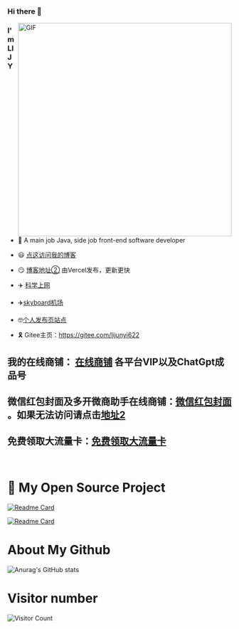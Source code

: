 ### Hi there 👋
<img align="right" top='60' alt="GIF" src="https://s3.bmp.ovh/imgs/2023/03/17/2311d950a4bba6fd.gif" width="480"/>

### I'm LI JY

<br/>

- 🍒 A main job Java, side job front-end software developer

- 😃 [点这访问我的博客](https://lijunyi.xyz)

- 😏 [博客地址②](https://github.lijunyi.xyz/) 由Vercel发布，更新更快

- ✈️ [科学上网](https://98kjc.vip/#/register?code=kd9SVuaZ)
- ✈️[skyboard机场](https://skyboard.top/#/?code=MAHouEcA)
  
- 🤓[个人发布页站点](https://ajjs.lijunyi.xyz/)

- 🎗️ Gitee主页：https://gitee.com/lijunyi622
  
## 我的在线商铺： [在线商铺](https://agood.huoyuan.xyz/a/b/c/) 各平台VIP以及ChatGpt成品号

## 微信红包封面及多开微商助手在线商铺：[微信红包封面](http://ajjs.qwet.site/dsw/?cid=255) 。如果无法访问请点击[地址2](http://ajjs.xxnn.xyz/)


## 免费领取大流量卡：[免费领取大流量卡](http://mtw.so/5x8UrP)


<br/>

# 🔎 My Open Source Project

[![Readme Card](https://github-readme-stats.vercel.app/api/pin/?username=LiJunYi2&repo=navicat-keygen-16V&theme=transparent)](https://github.com/LiJunYi2/navicat-keygen-16V)

[![Readme Card](https://github-readme-stats.vercel.app/api/pin/?username=LiJunYi2&repo=log-tracing-spring-boot&theme=transparent)](https://github.com/LiJunYi2/log-tracing-spring-boot)

# About My Github
![Anurag's GitHub stats](https://github-readme-stats.vercel.app/api?username=LiJunYi2&show_icons=true&theme=flag-india&hide=contribs,prs)

# Visitor number
![Visitor Count](https://profile-counter.glitch.me/LiJunYi2/count.svg)
